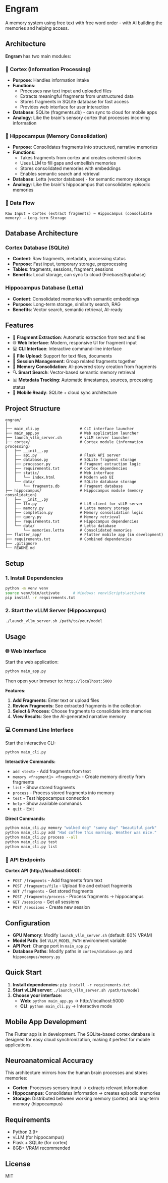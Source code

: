 # Engram

A memory system using free text with free word order - with AI building the memories and helping access.

## Architecture

**Engram** has two main modules:

### 🧠 **Cortex** (Information Processing)
- **Purpose**: Handles information intake
- **Functions**: 
  - Processes raw text input and uploaded files
  - Extracts meaningful fragments from unstructured data
  - Stores fragments in SQLite database for fast access
  - Provides web interface for user interaction
- **Database**: SQLite (fragments.db) - can sync to cloud for mobile apps
- **Analogy**: Like the brain's sensory cortex that processes incoming information

### 🌊 **Hippocampus** (Memory Consolidation)  
- **Purpose**: Consolidates fragments into structured, narrative memories
- **Functions**:
  - Takes fragments from cortex and creates coherent stories
  - Uses LLM to fill gaps and embellish memories
  - Stores consolidated memories with embeddings
  - Enables semantic search and retrieval
- **Database**: Letta (vector database) - for semantic memory storage
- **Analogy**: Like the brain's hippocampus that consolidates episodic memories

### 📱 **Data Flow**
```
Raw Input → Cortex (extract fragments) → Hippocampus (consolidate memory) → Long-term Storage
```

## Database Architecture

### **Cortex Database (SQLite)**
- **Content**: Raw fragments, metadata, processing status
- **Purpose**: Fast input, temporary storage, preprocessing  
- **Tables**: fragments, sessions, fragment_sessions
- **Benefits**: Local storage, can sync to cloud (Firebase/Supabase)

### **Hippocampus Database (Letta)**
- **Content**: Consolidated memories with semantic embeddings
- **Purpose**: Long-term storage, similarity search, RAG
- **Benefits**: Vector search, semantic retrieval, AI-ready

## Features
- 🧩 **Fragment Extraction**: Automatic extraction from text and files
- 🌐 **Web Interface**: Modern, responsive UI for fragment input
- 💻 **CLI Interface**: Interactive command-line interface
- 📁 **File Upload**: Support for text files, documents
- 🔄 **Session Management**: Group related fragments together
- 🧠 **Memory Consolidation**: AI-powered story creation from fragments
- 🔍 **Smart Search**: Vector-based semantic memory retrieval
- 📊 **Metadata Tracking**: Automatic timestamps, sources, processing status
- 🚀 **Mobile Ready**: SQLite + cloud sync architecture

## Project Structure
```
engram/
│
├── main_cli.py                  # CLI interface launcher
├── main_app.py                  # Web application launcher
├── launch_vllm_server.sh        # vLLM server launcher
├── cortex/                      # Cortex module (information processing)
│   ├── __init__.py
│   ├── api.py                   # Flask API server
│   ├── database.py              # SQLite fragment storage
│   ├── processor.py             # Fragment extraction logic
│   ├── requirements.txt         # Cortex dependencies
│   ├── static/                  # Web interface
│   │   └── index.html           # Modern web UI
│   └── data/                    # SQLite database storage
│       └── fragments.db         # Fragment database
├── hippocampus/                 # Hippocampus module (memory consolidation)
│   ├── __init__.py
│   ├── llm.py                   # LLM client for vLLM server
│   ├── memory.py                # Letta memory storage
│   ├── completion.py            # Memory consolidation logic
│   ├── query.py                 # Memory retrieval
│   ├── requirements.txt         # Hippocampus dependencies
│   └── data/                    # Letta database
│       └── memories.letta       # Consolidated memories
├── flutter_app/                 # Flutter mobile app (in development)
├── requirements.txt             # Combined dependencies
├── .gitignore
└── README.md
```

## Setup

### 1. Install Dependencies
```bash
python -m venv venv
source venv/bin/activate      # Windows: venv\Scripts\activate
pip install -r requirements.txt
```

### 2. Start the vLLM Server (Hippocampus)
```bash
./launch_vllm_server.sh /path/to/your/model
```

## Usage

### 🌐 Web Interface
Start the web application:
```bash
python main_app.py
```
Then open your browser to: `http://localhost:5000`

**Features:**
1. **Add Fragments**: Enter text or upload files
2. **Review Fragments**: See extracted fragments in the collection
3. **Select & Process**: Choose fragments to consolidate into memories
4. **View Results**: See the AI-generated narrative memory

### 💻 Command Line Interface
Start the interactive CLI:
```bash
python main_cli.py
```

**Interactive Commands:**
- `add <text>` - Add fragments from text
- `memory <fragment1> <fragment2>` - Create memory directly from fragments
- `list` - Show stored fragments
- `process` - Process stored fragments into memory
- `test` - Test hippocampus connection
- `help` - Show available commands
- `quit` - Exit

**Direct Commands:**
```bash
python main_cli.py memory "walked dog" "sunny day" "beautiful park"
python main_cli.py add "Had coffee this morning. Weather was nice."
python main_cli.py process --all
python main_cli.py test
python main_cli.py list
```

### 🔌 API Endpoints

**Cortex API (http://localhost:5000):**
- `POST /fragments` - Add fragments from text
- `POST /fragments/file` - Upload file and extract fragments  
- `GET /fragments` - Get stored fragments
- `POST /fragments/process` - Process fragments → hippocampus
- `GET /sessions` - Get all sessions
- `POST /sessions` - Create new session

## Configuration
- **GPU Memory**: Modify `launch_vllm_server.sh` (default: 80% VRAM)
- **Model Path**: Set `VLLM_MODEL_PATH` environment variable
- **API Port**: Change port in `main_app.py`
- **Database Paths**: Modify paths in `cortex/database.py` and `hippocampus/memory.py`

## Quick Start

1. **Install dependencies**: `pip install -r requirements.txt`
2. **Start vLLM server**: `./launch_vllm_server.sh /path/to/model`
3. **Choose your interface**:
   - **Web**: `python main_app.py` → http://localhost:5000
   - **CLI**: `python main_cli.py` → Interactive mode

## Mobile App Development
The Flutter app is in development. The SQLite-based cortex database is designed for easy cloud synchronization, making it perfect for mobile applications.

## Neuroanatomical Accuracy
This architecture mirrors how the human brain processes and stores memories:
- **Cortex**: Processes sensory input → extracts relevant information
- **Hippocampus**: Consolidates information → creates episodic memories  
- **Storage**: Distributed between working memory (cortex) and long-term memory (hippocampus)

## Requirements
- Python 3.9+
- vLLM (for hippocampus)
- Flask + SQLite (for cortex)
- 8GB+ VRAM recommended

## License
MIT 